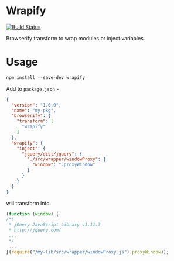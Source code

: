 Wrapify
=======

[![Build Status](https://secure.travis-ci.org/jadu/wrapify.png?branch=master)](http://travis-ci.org/jadu/wrapify)

Browserify transform to wrap modules or inject variables.

Usage
=====
```javascript
npm install --save-dev wrapify
```

Add to `package.json` -
```json
{
  "version": "1.0.0",
  "name": "my-pkg",
  "browserify": {
    "transform": [
      "wrapify"
    ]
  },
  "wrapify": {
    "inject": {
      "jquery/dist/jquery": {
        "./src/wrapper/windowProxy": {
          "window": ".proxyWindow"
        }
      }
    }
  }
}
```

will transform into
```javascript
(function (window) {
/*!
 * jQuery JavaScript Library v1.11.3
 * http://jquery.com/
 ...
 */
 ...
}(require("/my-lib/src/wrapper/windowProxy.js").proxyWindow));
```
